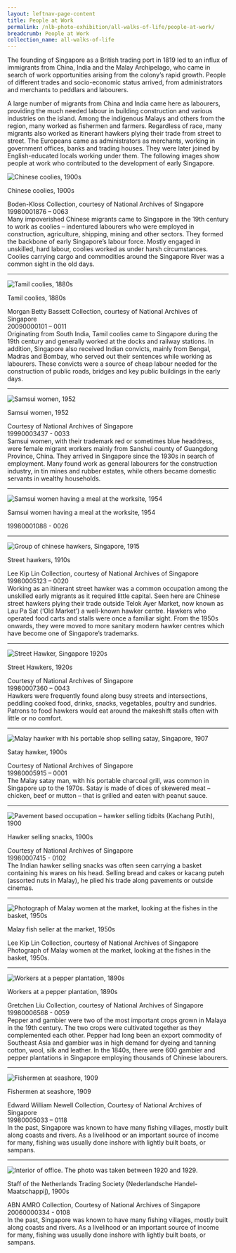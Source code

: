 ```yaml
---
layout: leftnav-page-content
title: People at Work
permalink: /nlb-photo-exhibition/all-walks-of-life/people-at-work/
breadcrumb: People at Work
collection_name: all-walks-of-life
---
```

The founding of Singapore as a British trading port in 1819 led to an influx of immigrants from China, India and the Malay Archipelago, who came in search of work opportunities arising from the colony’s rapid growth. People of different trades and socio-economic status arrived, from administrators and merchants to peddlars and labourers.

A large number of migrants from China and India came here as labourers, providing the much needed labour in building construction and various industries on the island. Among the indigenous Malays and others from the region, many worked as fishermen and farmers. Regardless of race, many migrants also worked as itinerant hawkers plying their trade from street to street. The Europeans came as administrators as merchants, working in government offices, banks and trading houses. They were later joined by English-educated locals working under them. The following images show people at work who contributed to the development of early Singapore. 

<p></p>
<p></p>

![Chinese coolies, 1900s](/images/all-walks-of-life/Sub1-1-chinese-coolies-sm.jpg)
<div class="custom-caption">
<div><p>Chinese coolies, 1900s</p></div>
<div>Boden-Kloss Collection, courtesy of National Archives of Singapore</div>
<div>19980001876 – 0063</div>
</div>
Many impoverished Chinese migrants came to Singapore in the 19th century to work as coolies – indentured labourers who were employed in construction, agriculture, shipping, mining and other sectors. They formed the backbone of early Singapore’s labour force. Mostly engaged in unskilled, hard labour, coolies worked as under harsh circumstances. Coolies carrying cargo and commodities around the Singapore River was a common sight in the old days. 
<p></p>
<p></p>
<hr>

![Tamil coolies, 1880s](/images/all-walks-of-life/Sub1-2-tamil-coolies-cr.jpg)
<div class="custom-caption">
<div><p>Tamil coolies, 1880s</p></div>
<div>Morgan Betty Bassett Collection, courtesy of National Archives of Singapore </div>
<div>20090000101 – 0011</div>
</div>
Originating from South India, Tamil coolies came to Singapore during the 19th century and generally worked at the docks and railway stations. In addition, Singapore also received Indian convicts, mainly from Bengal, Madras and Bombay, who served out their sentences while working as labourers. These convicts were a source of cheap labour needed for the construction of public roads, bridges and key public buildings in the early days. 
<p></p>
<p></p>
<hr>

![Samsui women, 1952](/images/all-walks-of-life/Sub1-3-samsui-women.jpg)
<div class="custom-caption">
<div><p>Samsui women, 1952</p></div>
<div>Courtesy of National Archives of Singapore</div>
<div>19990003437 - 0033</div>
</div>
Samsui women, with their trademark red or sometimes blue headdress, were female migrant workers mainly from Sanshui county of Guangdong Province, China. They arrived in Singapore since the 1930s in search of employment. Many found work as general labourers for the construction industry, in tin mines and rubber estates, while others became domestic servants in wealthy households. 
<p></p>
<p></p>
<hr>


![Samsui women having a meal at the worksite, 1954](/images/all-walks-of-life/Sub1-4-samsui-women-having-a-meal.jpg)
<div class="custom-caption">
<div><p>Samsui women having a meal at the worksite, 1954</p></div>
<divMITA Collection, courtesy of National Archives of Singapore</div>
<div>19980001088 - 0026</div>
</div>
<p></p>
<p></p>
<hr>

![Group of chinese hawkers, Singapore, 1915](/images/all-walks-of-life/Sub1-5-street-hawkers-cr.jpg)
<div class="custom-caption">
<div><p>Street hawkers, 1910s</p></div>
<div>Lee Kip Lin Collection, courtesy of National Archives of Singapore</div>
<div>19980005123 – 0020</div>
</div>
Working as an itinerant street hawker was a common occupation among the unskilled early migrants as it required little capital. Seen here are Chinese street hawkers plying their trade outside Telok Ayer Market, now known as Lau Pa Sat (‘Old Market’) a well-known hawker centre. Hawkers who operated food carts and stalls were once a familiar sight. From the 1950s onwards, they were moved to more sanitary modern hawker centres which have become one of Singapore’s trademarks. 
<p></p>
<p></p>
<hr>

![Street Hawker, Singapore 1920s](/images/all-walks-of-life/Sub1-6-street-hawkers-cr.jpg)
<div class="custom-caption">
<div><p>Street Hawkers, 1920s</p></div>
<div>Courtesy of National Archives of Singapore</div>
<div>19980007360 – 0043</div>
</div>
Hawkers were frequently found along busy streets and intersections, peddling cooked food, drinks, snacks, vegetables, poultry and sundries. Patrons to food hawkers would eat around the makeshift stalls often with little or no comfort.  
<p></p>
<p></p>
<hr>

![Malay hawker with his portable shop selling satay, Singapore, 1907](/images/all-walks-of-life/Sub1-7-satay-hawker-cr.jpg)
<div class="custom-caption">
<div><p>Satay hawker, 1900s</p></div>
<div>Courtesy of National Archives of Singapore</div>
<div>19980005915 – 0001</div>
</div>
The Malay satay man, with his portable charcoal grill, was common in Singapore up to the 1970s. Satay is made of dices of skewered meat – chicken, beef or mutton – that is grilled and eaten with peanut sauce.  
<p></p>
<p></p>
<hr>

![Pavement based occupation – hawker selling tidbits (Kachang Putih), 1900](/images/all-walks-of-life/Sub1-8-hawker-selling-snacks-cr.jpg)
<div class="custom-caption">
<div><p>Hawker selling snacks, 1900s</p></div>
<div>Courtesy of National Archives of Singapore</div>
<div>19980007415 - 0102</div>
</div>
The Indian hawker selling snacks was often seen carrying a basket containing his wares on his head. Selling bread and cakes or kacang puteh (assorted nuts in Malay), he plied his trade along pavements or outside cinemas.  
<p></p>
<p></p>
<hr>

![Photograph of Malay women at the market, looking at the fishes in the basket, 1950s](/images/all-walks-of-life/Sub1-9-malay-fish-seller-cr.jpg)
<div class="custom-caption">
<div><p>Malay fish seller at the market, 1950s</p></div>
<div>Lee Kip Lin Collection, courtesy of National Archives of Singapore</div>
</div>
Photograph of Malay women at the market, looking at the fishes in the basket, 1950s.  
<p></p>
<p></p>
<hr>

![Workers at a pepper plantation, 1890s](/images/all-walks-of-life/sub1-10-workers-at-a-pepper-plantation-sm.jpg)
<div class="custom-caption">
<div><p>Workers at a pepper plantation, 1890s</p></div>
<div>Gretchen Liu Collection, courtesy of National Archives of Singapore</div>
<div>19980006568 - 0059</div>
</div>
Pepper and gambier were two of the most important crops grown in Malaya in the 19th century. The two crops were cultivated together as they complemented each other. Pepper had long been an export commodity of Southeast Asia and gambier was in high demand for dyeing and tanning cotton, wool, silk and leather. In the 1840s, there were 600 gambier and pepper plantations in Singapore employing thousands of Chinese labourers.  
<p></p>
<p></p>
<hr>

![Fishermen at seashore, 1909](/images/all-walks-of-life/Sub1-11-fishermen-at-seashore-sm.jpg)
<div class="custom-caption">
<div><p>Fishermen at seashore, 1909</p></div>
<div>Edward William Newell Collection, Courtesy of National Archives of Singapore</div>
<div>19980005033 – 0118</div>
</div>
In the past, Singapore was known to have many fishing villages, mostly built along coasts and rivers. As a livelihood or an important source of income for many, fishing was usually done inshore with lightly built boats, or sampans.  
<p></p>
<p></p>
<hr>

![Interior of office. The photo was taken between 1920 and 1929.](/images/all-walks-of-life/Sub1-12-staff-of-the-netherlands-trading-society-sm.jpg)
<div class="custom-caption">
<div><p>Staff of the Netherlands Trading Society (Nederlandsche Handel-Maatschappij), 1900s</p></div>
<div>ABN AMRO Collection, Courtesy of National Archives of Singapore</div>
<div>20060000334 - 0108</div>
</div>
In the past, Singapore was known to have many fishing villages, mostly built along coasts and rivers. As a livelihood or an important source of income for many, fishing was usually done inshore with lightly built boats, or sampans.  
<p></p>
<p></p>


